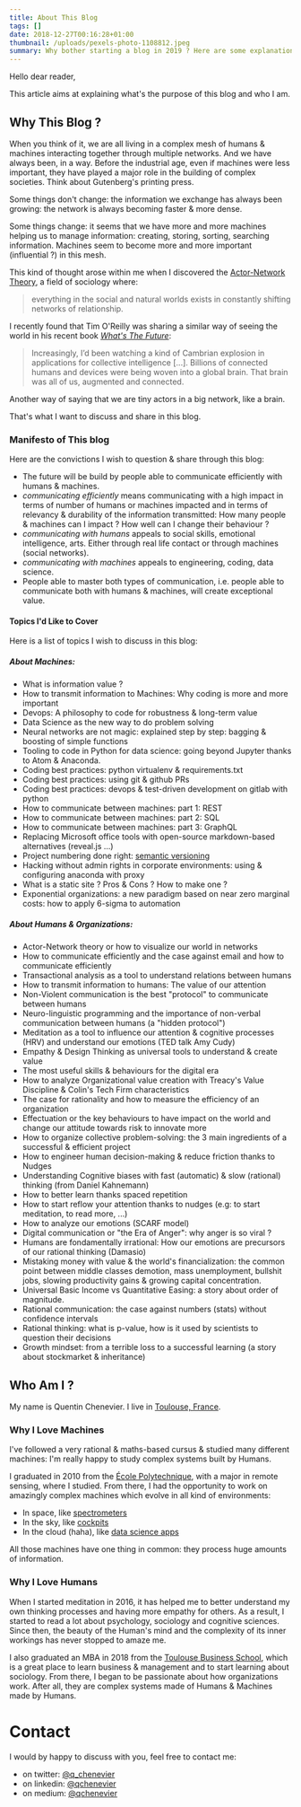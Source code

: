 ```yaml
---
title: About This Blog
tags: []
date: 2018-12-27T00:16:28+01:00
thumbnail: /uploads/pexels-photo-1108812.jpeg
summary: Why bother starting a blog in 2019 ? Here are some explanations about the purpose of this blog and who I am.
---
```


Hello dear reader,

This article aims at explaining what's the purpose of this blog and who I am.

## Why This Blog ?

When you think of it, we are all living in a complex mesh of humans & machines interacting together through multiple networks. And we have always been, in a way. Before the industrial age, even if machines were less important, they have played a major role in the building of complex societies. Think about Gutenberg's printing press.

Some things don't change: the information we exchange has always been growing: the network is always becoming faster & more dense.

Some things change: it seems that we have more and more machines helping us to manage information: creating, storing, sorting, searching information. Machines seem to become more and more important (influential ?) in this mesh.

This kind of thought arose within me when I discovered the [Actor-Network Theory](https://en.wikipedia.org/wiki/Actor%E2%80%93network_theory), a field of sociology where:

> everything in the social and natural worlds exists in constantly shifting networks of relationship.

I recently found that Tim O'Reilly was sharing a similar way of seeing the world in his recent book [_What's The Future_](https://www.oreilly.com/tim/wtf-book.html):

> Increasingly, I’d been watching a kind of Cambrian explosion in applications for collective intelligence [...]. Billions of connected humans and devices were being woven into a global brain. That brain was all of us, augmented and connected.

Another way of saying that we are tiny actors in a big network, like a brain.

That's what I want to discuss and share in this blog.

### Manifesto of This blog

Here are the convictions I wish to question & share through this blog:

- The future will be build by people able to communicate efficiently with humans & machines.
- _communicating efficiently_ means communicating with a high impact in terms of number of humans or machines impacted and in terms of relevancy & durability of the information transmitted: How many people & machines can I impact ? How well can I change their behaviour ?
- _communicating with humans_ appeals to social skills, emotional intelligence, arts. Either through real life contact or through machines (social networks).
- _communicating with machines_ appeals to engineering, coding, data science.
- People able to master both types of communication, i.e. people able to communicate both with humans & machines, will create exceptional value.

#### Topics I'd Like to Cover

Here is a list of topics I wish to discuss in this blog:

##### About Machines:

- What is information value ?
- How to transmit information to Machines: Why coding is more and more important
- Devops: A philosophy to code for robustness & long-term value
- Data Science as the new way to do problem solving
- Neural networks are not magic: explained step by step: bagging & boosting of simple functions
- Tooling to code in Python for data science: going beyond Jupyter thanks to Atom & Anaconda.
- Coding best practices: python virtualenv & requirements.txt
- Coding best practices: using git & github PRs
- Coding best practices: devops & test-driven development on gitlab with python
- How to communicate between machines: part 1: REST
- How to communicate between machines: part 2: SQL
- How to communicate between machines: part 3: GraphQL
- Replacing Microsoft office tools with open-source markdown-based alternatives (reveal.js ...)
- Project numbering done right: [semantic versioning](http://semver.org/)
- Hacking without admin rights in corporate environments: using & configuring anaconda with proxy
- What is a static site ? Pros & Cons ? How to make one ?
- Exponential organizations: a new paradigm based on near zero marginal costs: how to apply 6-sigma to automation

##### About Humans & Organizations:

- Actor-Network theory or how to visualize our world in networks
- How to communicate efficiently and the case against email and how to communicate efficiently
- Transactional analysis as a tool to understand relations between humans
- How to transmit information to humans: The value of our attention
- Non-Violent communication is the best \"protocol\" to communicate between humans
- Neuro-linguistic programming and the importance of non-verbal communication between humans (a \"hidden protocol\")
- Meditation as a tool to influence our attention & cognitive processes (HRV) and understand our emotions (TED talk Amy Cudy)
- Empathy & Design Thinking as universal tools to understand & create value
- The most useful skills & behaviours for the digital era
- How to analyze Organizational value creation with Treacy's Value Discipline & Colin's Tech Firm characteristics
- The case for rationality and how to measure the efficiency of an organization
- Effectuation or the key behaviours to have impact on the world and change our attitude towards risk to innovate more
- How to organize collective problem-solving: the 3 main ingredients of a successful & efficient project
- How to engineer human decision-making & reduce friction thanks to Nudges
- Understanding Cognitive biases with fast (automatic) & slow (rational) thinking (from Daniel Kahnemann)
- How to better learn thanks spaced repetition
- How to start reflow your attention thanks to nudges (e.g: to start meditation, to read more, ...)
- How to analyze our emotions (SCARF model)
- Digital communication or \"the Era of Anger\": why anger is so viral ?
- Humans are fondamentally irrational: How our emotions are precursors of our rational thinking (Damasio)
- Mistaking money with value & the world's financialization: the common point between middle classes demotion, mass unemployment, bullshit jobs, slowing productivity gains & growing capital concentration.
- Universal Basic Income vs Quantitative Easing: a story about order of magnitude.
- Rational communication: the case against numbers (stats) without confidence intervals
- Rational thinking: what is p-value, how is it used by scientists to question their decisions
- Growth mindset: from a terrible loss to a successful learning (a story about stockmarket & inheritance)

## Who Am I ?

My name is Quentin Chenevier. I live in [Toulouse, France](https://www.google.com/maps/place/Toulouse).

### Why I Love Machines

I've followed a very rational & maths-based cursus & studied many different machines: I'm really happy to study complex systems built by Humans.

I graduated in 2010 from the [École Polytechnique](https://www.polytechnique.edu/en), with a major in remote sensing, where I studied. From there, I had the opportunity to work on amazingly complex machines which evolve in all kind of environments:

- In space, like [spectrometers](https://en.wikipedia.org/wiki/Infrared_atmospheric_sounding_interferometer)
- In the sky, like [cockpits](https://en.wikipedia.org/wiki/Cockpit)
- In the cloud (haha), like [data science apps](http://www.airbus.com/newsroom/press-releases/en/2017/06/airbus-launches-new-open-aviation-data-platform--skywise--to-sup.html)

All those machines have one thing in common: they process huge amounts of information.

### Why I Love Humans

When I started meditation in 2016, it has helped me to better understand my own thinking processes and having more empathy for others. As a result, I started to read a lot about psychology, sociology and cognitive sciences. Since then, the beauty of the Human's mind and the complexity of its inner workings has never stopped to amaze me.

I also graduated an MBA in 2018 from the [Toulouse Business School](http://www.tbs-education.fr/en), which is a great place to learn business & management and to start learning about sociology. From there, I began to be passionate about how organizations work. After all, they are complex systems made of Humans & Machines made by Humans.

# Contact

I would by happy to discuss with you, feel free to contact me:

- on twitter: [@q_chenevier](https://twitter.com/q_chenevier)
- on linkedin: [@qchenevier](https://www.linkedin.com/in/qchenevier/)
- on medium: [@qchenevier](https://medium.com/@qchenevier)
